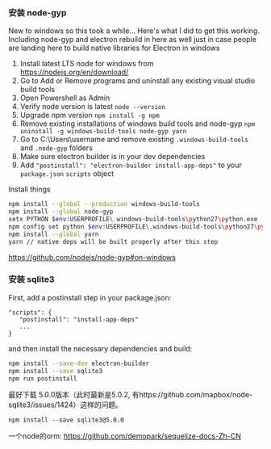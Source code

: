 ###  安装 node-gyp



New to windows so this took a while... Here's what I did to get this working. Including node-gyp and electron rebuild in here as well just in case people are landing here to build native libraries for Electron in windows

1. Install latest LTS node for windows from https://nodejs.org/en/download/
2. Go to Add or Remove programs and uninstall any existing visual studio build tools
3. Open Powershell as Admin
4. Verify node version is latest `node --version`
5. Upgrade npm version `npm install -g npm`
6. Remove existing installations of windows build tools and node-gyp `npm uninstall -g windows-build-tools node-gyp yarn`
7. Go to C:\Users\username and remove existing `.windows-build-tools` and `.node-gyp` folders
8. Make sure electron builder is in your dev dependencies
9. Add `"postinstall": "electron-builder install-app-deps"` to your `package.json` `scripts` object

Install things

```sh
npm install --global --production windows-build-tools
npm install --global node-gyp
setx PYTHON $env:USERPROFILE\.windows-build-tools\python27\python.exe
npm config set python $env:USERPROFILE\.windows-build-tools\python27\python.exe
npm install --global yarn
yarn // native deps will be built properly after this step
```



https://github.com/nodejs/node-gyp#on-windows



### 安装 sqlite3

First, add a postinstall step in your package.json:

```
"scripts": {
   "postinstall": "install-app-deps"
   ...
}
```

and then install the necessary dependencies and build:

```sh
npm install --save-dev electron-builder
npm install --save sqlite3
npm run postinstall
```

最好下载 5.0.0版本（此时最新是5.0.2, 有https://github.com/mapbox/node-sqlite3/issues/1424）这样的问题。

`npm install --save sqlite3@5.0.0`



一个node的orm: https://github.com/demopark/sequelize-docs-Zh-CN